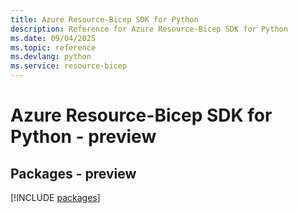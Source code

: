 ```yaml
---
title: Azure Resource-Bicep SDK for Python
description: Reference for Azure Resource-Bicep SDK for Python
ms.date: 09/04/2025
ms.topic: reference
ms.devlang: python
ms.service: resource-bicep
---
```

# Azure Resource-Bicep SDK for Python - preview
## Packages - preview
[!INCLUDE [packages](resource-bicep-index.md)]